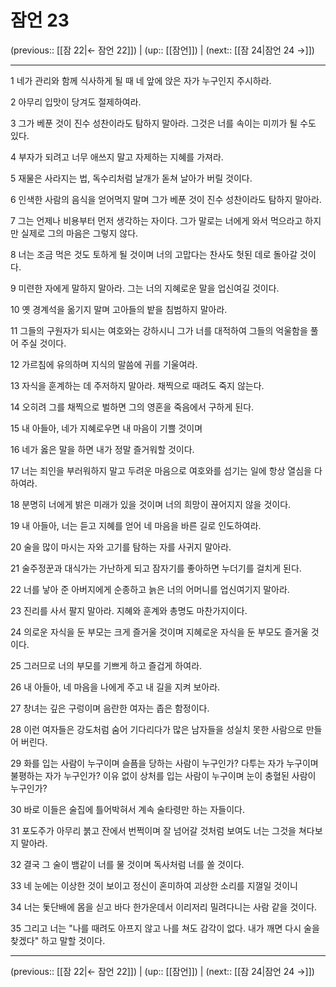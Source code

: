 # 잠언 23

(previous:: [[잠 22|← 잠언 22]]) | (up:: [[잠언]]) | (next:: [[잠 24|잠언 24 →]])

***




1 
네가 관리와 함께 식사하게 될 때 네 앞에 앉은 자가 누구인지 주시하라. 



2 
아무리 입맛이 당겨도 절제하여라. 



3 
그가 베푼 것이 진수 성찬이라도 탐하지 말아라. 그것은 너를 속이는 미끼가 될 수도 있다. 



4 
부자가 되려고 너무 애쓰지 말고 자제하는 지혜를 가져라. 



5 
재물은 사라지는 법, 독수리처럼 날개가 돋쳐 날아가 버릴 것이다. 



6 
인색한 사람의 음식을 얻어먹지 말며 그가 베푼 것이 진수 성찬이라도 탐하지 말아라. 



7 
그는 언제나 비용부터 먼저 생각하는 자이다. 그가 말로는 너에게 와서 먹으라고 하지만 실제로 그의 마음은 그렇지 않다. 



8 
너는 조금 먹은 것도 토하게 될 것이며 너의 고맙다는 찬사도 헛된 데로 돌아갈 것이다. 



9 
미련한 자에게 말하지 말아라. 그는 너의 지혜로운 말을 업신여길 것이다. 



10 
옛 경계석을 옮기지 말며 고아들의 밭을 침범하지 말아라. 



11 
그들의 구원자가 되시는 여호와는 강하시니 그가 너를 대적하여 그들의 억울함을 풀어 주실 것이다. 



12 
가르침에 유의하며 지식의 말씀에 귀를 기울여라. 



13 
자식을 훈계하는 데 주저하지 말아라. 채찍으로 때려도 죽지 않는다. 



14 
오히려 그를 채찍으로 벌하면 그의 영혼을 죽음에서 구하게 된다. 



15 
내 아들아, 네가 지혜로우면 내 마음이 기쁠 것이며 



16 
네가 옳은 말을 하면 내가 정말 즐거워할 것이다. 



17 
너는 죄인을 부러워하지 말고 두려운 마음으로 여호와를 섬기는 일에 항상 열심을 다하여라. 



18 
분명히 너에게 밝은 미래가 있을 것이며 너의 희망이 끊어지지 않을 것이다. 



19 
내 아들아, 너는 듣고 지혜를 얻어 네 마음을 바른 길로 인도하여라. 



20 
술을 많이 마시는 자와 고기를 탐하는 자를 사귀지 말아라. 



21 
술주정꾼과 대식가는 가난하게 되고 잠자기를 좋아하면 누더기를 걸치게 된다. 



22 
너를 낳아 준 아버지에게 순종하고 늙은 너의 어머니를 업신여기지 말아라. 



23 
진리를 사서 팔지 말아라. 지혜와 훈계와 총명도 마찬가지이다. 



24 
의로운 자식을 둔 부모는 크게 즐거울 것이며 지혜로운 자식을 둔 부모도 즐거울 것이다. 



25 
그러므로 너의 부모를 기쁘게 하고 즐겁게 하여라. 



26 
내 아들아, 네 마음을 나에게 주고 내 길을 지켜 보아라. 



27 
창녀는 깊은 구렁이며 음란한 여자는 좁은 함정이다. 



28 
이런 여자들은 강도처럼 숨어 기다리다가 많은 남자들을 성실치 못한 사람으로 만들어 버린다. 



29 
화를 입는 사람이 누구이며 슬픔을 당하는 사람이 누구인가? 다투는 자가 누구이며 불평하는 자가 누구인가? 이유 없이 상처를 입는 사람이 누구이며 눈이 충혈된 사람이 누구인가? 



30 
바로 이들은 술집에 틀어박혀서 계속 술타령만 하는 자들이다. 



31 
포도주가 아무리 붉고 잔에서 번쩍이며 잘 넘어갈 것처럼 보여도 너는 그것을 쳐다보지 말아라. 



32 
결국 그 술이 뱀같이 너를 물 것이며 독사처럼 너를 쏠 것이다. 



33 
네 눈에는 이상한 것이 보이고 정신이 혼미하여 괴상한 소리를 지껄일 것이니 



34 
너는 돛단배에 몸을 싣고 바다 한가운데서 이리저리 밀려다니는 사람 같을 것이다. 



35 
그리고 너는 "나를 때려도 아프지 않고 나를 쳐도 감각이 없다. 내가 깨면 다시 술을 찾겠다" 하고 말할 것이다.

***

(previous:: [[잠 22|← 잠언 22]]) | (up:: [[잠언]]) | (next:: [[잠 24|잠언 24 →]])
